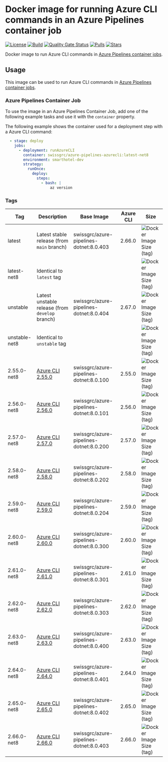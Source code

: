 # Docker image for running Azure CLI commands in an Azure Pipelines container job

<!-- markdownlint-disable MD013 -->
[![License](https://img.shields.io/badge/license-MIT-blue.svg?style=flat-square)](https://github.com/swissgrc/docker-azure-pipelines-azurecli-net8/blob/main/LICENSE) [![Build](https://img.shields.io/github/actions/workflow/status/swissgrc/docker-azure-pipelines-azurecli-net8/publish.yml?branch=develop&style=flat-square)](https://github.com/swissgrc/docker-azure-pipelines-azurecli-net8/actions/workflows/publish.yml) [![Quality Gate Status](https://sonarcloud.io/api/project_badges/measure?project=swissgrc_docker-azure-pipelines-azurecli-net8&metric=alert_status)](https://sonarcloud.io/summary/new_code?id=swissgrc_docker-azure-pipelines-azurecli-net8) [![Pulls](https://img.shields.io/docker/pulls/swissgrc/azure-pipelines-azurecli.svg?style=flat-square)](https://hub.docker.com/r/swissgrc/azure-pipelines-azurecli) [![Stars](https://img.shields.io/docker/stars/swissgrc/azure-pipelines-azurecli.svg?style=flat-square)](https://hub.docker.com/r/swissgrc/azure-pipelines-azurecli)
<!-- markdownlint-restore -->

Docker image to run Azure CLI commands in [Azure Pipelines container jobs].

## Usage

This image can be used to run Azure CLI commands in [Azure Pipelines container jobs].

### Azure Pipelines Container Job

To use the image in an Azure Pipelines Container Job, add one of the following example tasks and use it with the `container` property.

The following example shows the container used for a deployment step with a Azure CLI command:

```yaml
  - stage: deploy
    jobs:
      - deployment: runAzureCLI
        container: swissgrc/azure-pipelines-azurecli:latest-net8
        environment: smarthotel-dev
        strategy:
          runOnce:
            deploy:
              steps:
                - bash: |
                    az version
```

### Tags

| Tag           | Description                                                                                               | Base Image                                | Azure CLI | Size                                                                                                                                   |
|---------------|-----------------------------------------------------------------------------------------------------------|-------------------------------------------|-----------|----------------------------------------------------------------------------------------------------------------------------------------|
| latest        | Latest stable release (from `main` branch)                                                                | swissgrc/azure-pipelines-dotnet:8.0.403   | 2.66.0    | ![Docker Image Size (tag)](https://img.shields.io/docker/image-size/swissgrc/azure-pipelines-azurecli/latest?style=flat-square)        |
| latest-net8   | Identical to `latest` tag                                                                                 |                                           |           | ![Docker Image Size (tag)](https://img.shields.io/docker/image-size/swissgrc/azure-pipelines-azurecli/latest-net8?style=flat-square)   |
| unstable      | Latest unstable release (from `develop` branch)                                                           | swissgrc/azure-pipelines-dotnet:8.0.404   | 2.67.0    | ![Docker Image Size (tag)](https://img.shields.io/docker/image-size/swissgrc/azure-pipelines-azurecli/unstable?style=flat-square)      |
| unstable-net8 | Identical to `unstable` tag                                                                               |                                           |           | ![Docker Image Size (tag)](https://img.shields.io/docker/image-size/swissgrc/azure-pipelines-azurecli/unstable-net8?style=flat-square) |
| 2.55.0-net8   | [Azure CLI 2.55.0](https://learn.microsoft.com/en-us/cli/azure/release-notes-azure-cli#december-05-2023)  | swissgrc/azure-pipelines-dotnet:8.0.100   | 2.55.0    | ![Docker Image Size (tag)](https://img.shields.io/docker/image-size/swissgrc/azure-pipelines-azurecli/2.55.0-net8?style=flat-square)   |
| 2.56.0-net8   | [Azure CLI 2.56.0](https://learn.microsoft.com/en-us/cli/azure/release-notes-azure-cli#january-09-2024)   | swissgrc/azure-pipelines-dotnet:8.0.101   | 2.56.0    | ![Docker Image Size (tag)](https://img.shields.io/docker/image-size/swissgrc/azure-pipelines-azurecli/2.56.0-net8?style=flat-square)   |
| 2.57.0-net8   | [Azure CLI 2.57.0](https://learn.microsoft.com/en-us/cli/azure/release-notes-azure-cli#february-06-2024)  | swissgrc/azure-pipelines-dotnet:8.0.200   | 2.57.0    | ![Docker Image Size (tag)](https://img.shields.io/docker/image-size/swissgrc/azure-pipelines-azurecli/2.57.0-net8?style=flat-square)   |
| 2.58.0-net8   | [Azure CLI 2.58.0](https://learn.microsoft.com/en-us/cli/azure/release-notes-azure-cli#march-05-2024)     | swissgrc/azure-pipelines-dotnet:8.0.202   | 2.58.0    | ![Docker Image Size (tag)](https://img.shields.io/docker/image-size/swissgrc/azure-pipelines-azurecli/2.58.0-net8?style=flat-square)   |
| 2.59.0-net8   | [Azure CLI 2.59.0](https://learn.microsoft.com/en-us/cli/azure/release-notes-azure-cli#april-02-2024)     | swissgrc/azure-pipelines-dotnet:8.0.204   | 2.59.0    | ![Docker Image Size (tag)](https://img.shields.io/docker/image-size/swissgrc/azure-pipelines-azurecli/2.59.0-net8?style=flat-square)   |
| 2.60.0-net8   | [Azure CLI 2.60.0](https://learn.microsoft.com/en-us/cli/azure/release-notes-azure-cli#april-30-2024)     | swissgrc/azure-pipelines-dotnet:8.0.300   | 2.60.0    | ![Docker Image Size (tag)](https://img.shields.io/docker/image-size/swissgrc/azure-pipelines-azurecli/2.60.0-net8?style=flat-square)   |
| 2.61.0-net8   | [Azure CLI 2.61.0](https://learn.microsoft.com/en-us/cli/azure/release-notes-azure-cli#may-21-2024)       | swissgrc/azure-pipelines-dotnet:8.0.301   | 2.61.0    | ![Docker Image Size (tag)](https://img.shields.io/docker/image-size/swissgrc/azure-pipelines-azurecli/2.61.0-net8?style=flat-square)   |
| 2.62.0-net8   | [Azure CLI 2.62.0](https://learn.microsoft.com/en-us/cli/azure/release-notes-azure-cli#july-09-2024)      | swissgrc/azure-pipelines-dotnet:8.0.303   | 2.62.0    | ![Docker Image Size (tag)](https://img.shields.io/docker/image-size/swissgrc/azure-pipelines-azurecli/2.62.0-net8?style=flat-square)   |
| 2.63.0-net8   | [Azure CLI 2.63.0](https://learn.microsoft.com/en-us/cli/azure/release-notes-azure-cli#august-06-2024)    | swissgrc/azure-pipelines-dotnet:8.0.400   | 2.63.0    | ![Docker Image Size (tag)](https://img.shields.io/docker/image-size/swissgrc/azure-pipelines-azurecli/2.63.0-net8?style=flat-square)   |
| 2.64.0-net8   | [Azure CLI 2.64.0](https://learn.microsoft.com/en-us/cli/azure/release-notes-azure-cli#september-03-2024) | swissgrc/azure-pipelines-dotnet:8.0.401   | 2.64.0    | ![Docker Image Size (tag)](https://img.shields.io/docker/image-size/swissgrc/azure-pipelines-azurecli/2.64.0-net8?style=flat-square)   |
| 2.65.0-net8   | [Azure CLI 2.65.0](https://learn.microsoft.com/en-us/cli/azure/release-notes-azure-cli#october-01-2024)   | swissgrc/azure-pipelines-dotnet:8.0.402   | 2.65.0    | ![Docker Image Size (tag)](https://img.shields.io/docker/image-size/swissgrc/azure-pipelines-azurecli/2.65.0-net8?style=flat-square)   |
| 2.66.0-net8   | [Azure CLI 2.66.0](https://learn.microsoft.com/en-us/cli/azure/release-notes-azure-cli#november-05-2024)  | swissgrc/azure-pipelines-dotnet:8.0.403   | 2.66.0    | ![Docker Image Size (tag)](https://img.shields.io/docker/image-size/swissgrc/azure-pipelines-azurecli/2.66.0-net8?style=flat-square)   |

[Azure Pipelines container jobs]: https://docs.microsoft.com/en-us/azure/devops/pipelines/process/container-phases
